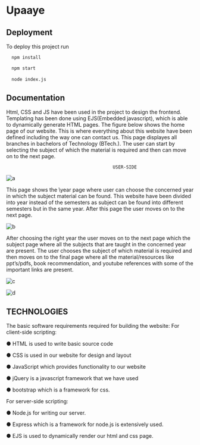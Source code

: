 
# Upaaye






## Deployment

To deploy this project run

```bash
  npm install

  npm start
  
  node index.js
```


## Documentation

Html, CSS and JS have been used in the project to design the frontend. Templating has been
done using EJS(Embedded javascript), which is able to dynamically generate HTML pages. The
figure below shows the home page of our website. This is where everything about this website
have been defined including the way one can contact us. This page displayes all branches in
bachelors of Technology (BTech.). The user can start by selecting the subject of which the
material is required and then can move on to the next page.

                                            USER-SIDE
![a](https://user-images.githubusercontent.com/64221944/209800156-26946a3f-2877-48ac-a601-107ba8cfc016.png)

This page shows the \year page where user can choose the concerned year in which the subject
material can be found. This website have been divided into year instead of the semesters as
subject can be found into different semesters but in the same year. After this page the user moves
on to the next page.

![b](https://user-images.githubusercontent.com/64221944/209800273-afc40223-e9a3-46ab-bc7d-48b3cebe4c51.png)


After choosing the right year the user moves on to the next page which the subject page where all
the subjects that are taught in the concerned year are present. The user chooses the subject of
which material is required and then moves on to the final page where all the material/resources
like ppt’s/pdfs, book recommendation, and youtube references with some of the important links
are present.

![c](https://user-images.githubusercontent.com/64221944/209800551-60f18605-7b72-424d-b7c7-57e0f3542c7f.png)

![d](https://user-images.githubusercontent.com/64221944/209800811-a870d93f-6d48-4c81-bfa2-9ff10c479aba.png)

## TECHNOLOGIES
The basic software requirements required for building the website:
For client-side scripting:

● HTML is used to write basic source code

● CSS is used in our website for design and layout

● JavaScript which provides functionality to our website

● jQuery is a javascript framework that we have used

● bootstrap which is a framework for css.

For server-side scripting:

● Node.js for writing our server.

● Express which is a framework for node.js is extensively used.

● EJS is used to dynamically render our html and css page.

